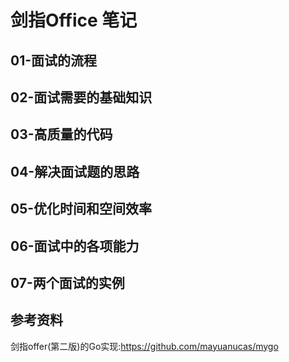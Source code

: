 # 剑指Office 笔记

## 01-面试的流程 

## 02-面试需要的基础知识 


## 03-高质量的代码

## 04-解决面试题的思路

## 05-优化时间和空间效率

## 06-面试中的各项能力

## 07-两个面试的实例

## 参考资料
剑指offer(第二版)的Go实现:https://github.com/mayuanucas/mygo